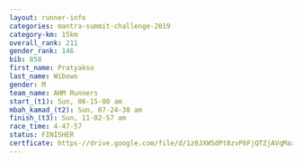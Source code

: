 ```yaml
---
layout: runner-info 
categories: mantra-summit-challenge-2019 
category-km: 15km 
overall_rank: 211
gender_rank: 146
bib: 858
first_name: Pratyakso
last_name: Wibowo
gender: M
team_name: AHM Runners
start_(t1): Sun, 06-15-00 am
mbah_kamad_(t2): Sun, 07-24-38 am
finish_(t3): Sun, 11-02-57 am
race_time: 4-47-57
status: FINISHER
certficate: https-//drive.google.com/file/d/1z0JXW5dPt8zvP6FjQTZjAVqMaxN88dUX/view?usp=sharing
---
```

